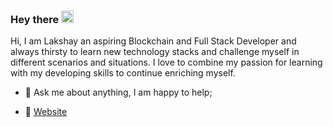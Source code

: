 ### Hey there <img src="https://media.giphy.com/media/hvRJCLFzcasrR4ia7z/giphy.gif" width="20px" height="20px" >

Hi, I am Lakshay an aspiring Blockchain and Full Stack Developer and always thirsty to learn new technology stacks and challenge myself in different scenarios and situations. I love to combine my passion for learning with my developing skills to continue enriching myself.
  
- 💬 Ask me about anything, I am happy to help;
<!-- - 📝 [Resume](https://lakshh07.github.io/portfolio/src/media/Lakshay_Resume.pdf) -->
- 📝 [Website](https://lakshaymaini.ml/)

<!-- <details>
  <summary>:zap: GitHub Stats</summary>
  <img align="left" alt="GitHub Stats" src="https://github-readme-stats.vercel.app/api?username=lakshh07&theme=synthwave&show_icons=true&count_private=true&include_all_commits=true&hide_border=true" />
</details>

<details>
  <summary>:zap: Languages</summary>
  <img align="left" alt="GitHub Language Stats" src="https://github-readme-stats.vercel.app/api/top-langs/?username=lakshh07&layout=compact&theme=synthwave&show_icons=true&count_private=true&include_all_commits=true&hide_border=true"" />
</details> -->

<!---
![](https://visitor-badge.glitch.me/badge?page_id=lucifernipun22.lucifernipun22)
lakshh07/lakshh07 is a ✨ special ✨ repository because its `README.md` (this file) appears on your GitHub profile.
You can click the Preview link to take a look at your changes.
![GitHub Activity Graph](https://activity-graph.herokuapp.com/graph?username=lakshh07&bg_color=000000&theme=react-dark&line=5bcdec&point=ffffff&area=true&hide_border=true)
--->


<!--
**lakshh07/lakshh07** is a ✨ _special_ ✨ repository because its `README.md` (this file) appears on your GitHub profile.

Here are some ideas to get you started:

- 🔭 I’m currently working on ...
- 🌱 I’m currently learning ...
- 👯 I’m looking to collaborate on ...
- 🤔 I’m looking for help with ...
- 💬 Ask me about ...
- 📫 How to reach me: ...
- 😄 Pronouns: ...
- ⚡ Fun fact: ...
-->
